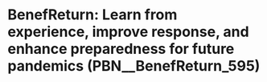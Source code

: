 # BenefReturn: __Learn from experience, improve response, and enhance preparedness for future pandemics__ (PBN__BenefReturn_595)

